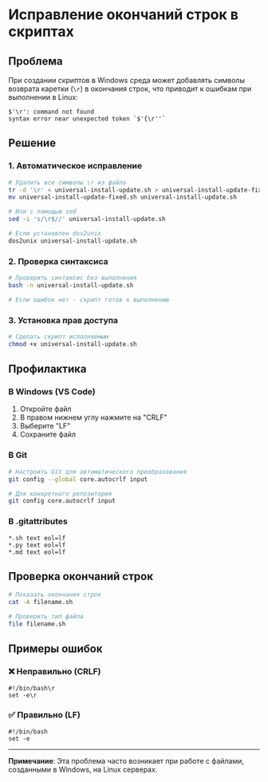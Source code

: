 # Исправление окончаний строк в скриптах

## Проблема

При создании скриптов в Windows среда может добавлять символы возврата каретки (`\r`) в окончания строк, что приводит к ошибкам при выполнении в Linux:

```
$'\r': command not found
syntax error near unexpected token `$'{\r''`
```

## Решение

### 1. Автоматическое исправление

```bash
# Удалить все символы \r из файла
tr -d '\r' < universal-install-update.sh > universal-install-update-fixed.sh
mv universal-install-update-fixed.sh universal-install-update.sh

# Или с помощью sed
sed -i 's/\r$//' universal-install-update.sh

# Если установлен dos2unix
dos2unix universal-install-update.sh
```

### 2. Проверка синтаксиса

```bash
# Проверить синтаксис без выполнения
bash -n universal-install-update.sh

# Если ошибок нет - скрипт готов к выполнению
```

### 3. Установка прав доступа

```bash
# Сделать скрипт исполняемым
chmod +x universal-install-update.sh
```

## Профилактика

### В Windows (VS Code)
1. Откройте файл
2. В правом нижнем углу нажмите на "CRLF"
3. Выберите "LF"
4. Сохраните файл

### В Git
```bash
# Настроить Git для автоматического преобразования
git config --global core.autocrlf input

# Для конкретного репозитория
git config core.autocrlf input
```

### В .gitattributes
```
*.sh text eol=lf
*.py text eol=lf
*.md text eol=lf
```

## Проверка окончаний строк

```bash
# Показать окончания строк
cat -A filename.sh

# Проверить тип файла
file filename.sh
```

## Примеры ошибок

### ❌ Неправильно (CRLF)
```
#!/bin/bash\r
set -e\r
```

### ✅ Правильно (LF)
```
#!/bin/bash
set -e
```

---

**Примечание**: Эта проблема часто возникает при работе с файлами, созданными в Windows, на Linux серверах.
